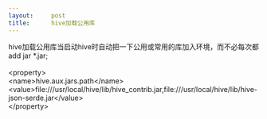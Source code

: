 ```yaml
---
layout:     post
title:      hive加载公用库
---
```

<div id="article_content" class="article_content clearfix csdn-tracking-statistics" data-pid="blog" data-mod="popu_307" data-dsm="post">
								            <link rel="stylesheet" href="https://csdnimg.cn/release/phoenix/template/css/ck_htmledit_views-f76675cdea.css">
						<div class="htmledit_views" id="content_views">
                hive加载公用库当启动hive时自动把一下公用或常用的库加入环境，而不必每次都<br>add jar *.jar;<br><br>&lt;property&gt;<br>    &lt;name&gt;hive.aux.jars.path&lt;/name&gt;<br>    &lt;value&gt;file:///usr/local/hive/lib/hive_contrib.jar,file:///usr/local/hive/lib/hive-json-serde.jar&lt;/value&gt;<br> &lt;/property&gt;            </div>
                </div>